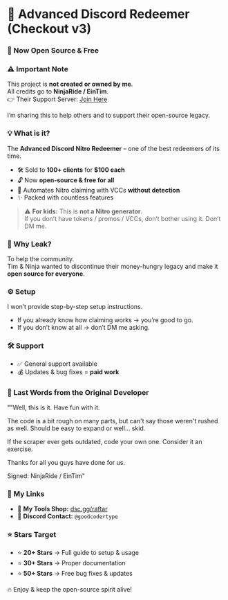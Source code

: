 # 🌟 Advanced Discord Redeemer (Checkout v3)  
### 🚀 Now Open Source & Free  

### ⚠️ Important Note  
This project is **not created or owned by me**.  
All credits go to **NinjaRide / EinTim**.  
👉 Their Support Server: [Join Here](https://discord.gg/cbnthQpTwp)  

I’m sharing this to help others and to support their open-source legacy.  

### 💡 What is it?  
The **Advanced Discord Nitro Redeemer** – one of the best redeemers of its time.  
- 🛠️ Sold to **100+ clients** for **$100 each**  
- 🔓 Now **open-source & free for all**  
- 🤖 Automates Nitro claiming with VCCs **without detection**  
- ✨ Packed with countless features  

> ⚠️ **For kids:** This is **not a Nitro generator**.  
> If you don’t have tokens / promos / VCCs, don’t bother using it. Don’t DM me.  


### 🎯 Why Leak?  
To help the community.  
Tim & Ninja wanted to discontinue their money-hungry legacy and make it **open source for everyone**.  

### ⚙️ Setup  
I won’t provide step-by-step setup instructions.  
- If you already know how claiming works → you’re good to go.  
- If you don’t know at all → don’t DM me asking.  

### 🛠️ Support  
- ✅ General support available  
- 💰 Updates & bug fixes = **paid work**  

### 📜 Last Words from the Original Developer  
""Well, this is it. Have fun with it.

The code is a bit rough on many parts,
but can't say those weren't rushed as well.
Should be easy to expand or well... skid.

If the scraper ever gets outdated, code your own one.
Consider it an exercise.

Thanks for all you guys have done for us.

Signed: NinjaRide / EinTim"

### 📌 My Links  
- 🛒 **My Tools Shop:** [dsc.gg/raftar](http://dsc.gg/raftar)  
- 👤 **Discord Contact:** `@goodcodertype`  

### ⭐ Stars Target  
- ⭐ **20+ Stars** → Full guide to setup & usage  
- ⭐ **30+ Stars** → Proper documentation  
- ⭐ **50+ Stars** → Free bug fixes & updates  

🔥 Enjoy & keep the open-source spirit alive!
